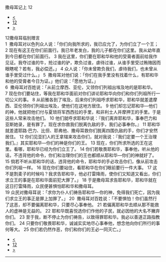 ﻿





 撒母耳记上 12




* [<](bible/1SA11.md)
* [12](bible/1SA.md)
* [>](bible/1SA13.md)



 
12撒母耳临别赠言  
1  撒母耳对以色列众人说：「你们向我所求的，我已应允了，为你们立了一个王； 
2 现在有这王在你们前面行。我已年老发白，我的儿子都在你们这里。我从幼年直到今日都在你们前面行。 
3 我在这里，你们要在耶和华和他的受膏者面前给我作见证。我夺过谁的牛，抢过谁的驴，欺负过谁，虐待过谁，从谁手里受过贿赂因而眼瞎呢？若有，我必偿还。」 
4 众人说：「你未曾欺负我们，虐待我们，也未曾从谁手里受过什么。」 
5  撒母耳对他们说：「你们在我手里没有找着什么，有耶和华和他的受膏者今日为证。」他们说：「愿他为证。」  
6  撒母耳对百姓说：「从前立摩西、亚伦，又领你们列祖出埃及地的是耶和华。 
7 现在你们要站住，等我在耶和华面前对你们讲论耶和华向你们和你们列祖所行一切公义的事。 
8 从前雅各到了埃及，后来你们列祖呼求耶和华，耶和华就差遣摩西、亚伦领你们列祖出埃及，使他们在这地方居住。 
9 他们却忘记耶和华—他们的神，他就把他们付与夏琐将军西西拉的手里，和非利士人并摩押王的手里。于是这些人常来攻击他们。 
10 他们就呼求耶和华说：『我们离弃耶和华，事奉巴力和亚斯她录，是有罪了。现在求你救我们脱离仇敌的手，我们必事奉你。』 
11 耶和华就差遣耶路·巴力、比但、耶弗他、撒母耳救你们脱离四围仇敌的手，你们才安然居住。 
12 你们见亚扪人的王拿辖来攻击你们，就对我说：『我们定要一个王治理我们。』其实耶和华—你们的神是你们的王。 
13 现在，你们所求所选的王在这里。看哪，耶和华已经为你们立王了。 
14 你们若敬畏耶和华，事奉他，听从他的话，不违背他的命令，你们和治理你们的王也都顺从耶和华—你们的神就好了。 
15 倘若不听从耶和华的话，违背他的命令，耶和华的手必攻击你们，像从前攻击你们列祖一样。 
16 现在你们要站住，看耶和华在你们眼前要行一件大事。 
17 这不是割麦子的时候吗？我求告耶和华，他必打雷降雨，使你们又知道又看出，你们求立王的事是在耶和华面前犯大罪了。」 
18 于是撒母耳求告耶和华，耶和华就在这日打雷降雨，众民便甚惧怕耶和华和撒母耳。  
19 众民对撒母耳说：「求你为仆人们祷告耶和华—你的神，免得我们死亡，因为我们求立王的事正是罪上加罪了。」 
20  撒母耳对百姓说：「不要惧怕！你们虽然行了这恶，却不要偏离耶和华，只要尽心事奉他。 
21 若偏离耶和华去顺从那不能救人的虚神是无益的。 
22 耶和华既喜悦选你们作他的子民，就必因他的大名不撇弃你们。 
23 至于我，断不停止为你们祷告，以致得罪耶和华。我必以善道正路指教你们。 
24 只要你们敬畏耶和华，诚诚实实地尽心事奉他，想念他向你们所行的事何等大。 
25 你们若仍然作恶，你们和你们的王必一同灭亡。」 
* [<](bible/1SA11.md)
* [12](bible/1SA.md)
* [>](bible/1SA13.md)





---









